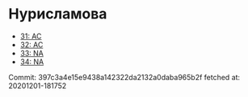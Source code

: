 # Нурисламова
- [31: AC](31.md)
- [32: AC](32.md)
- [33: NA](33.md)
- [34: NA](34.md)

Commit: 397c3a4e15e9438a142322da2132a0daba965b2f
 fetched at: 20201201-181752
